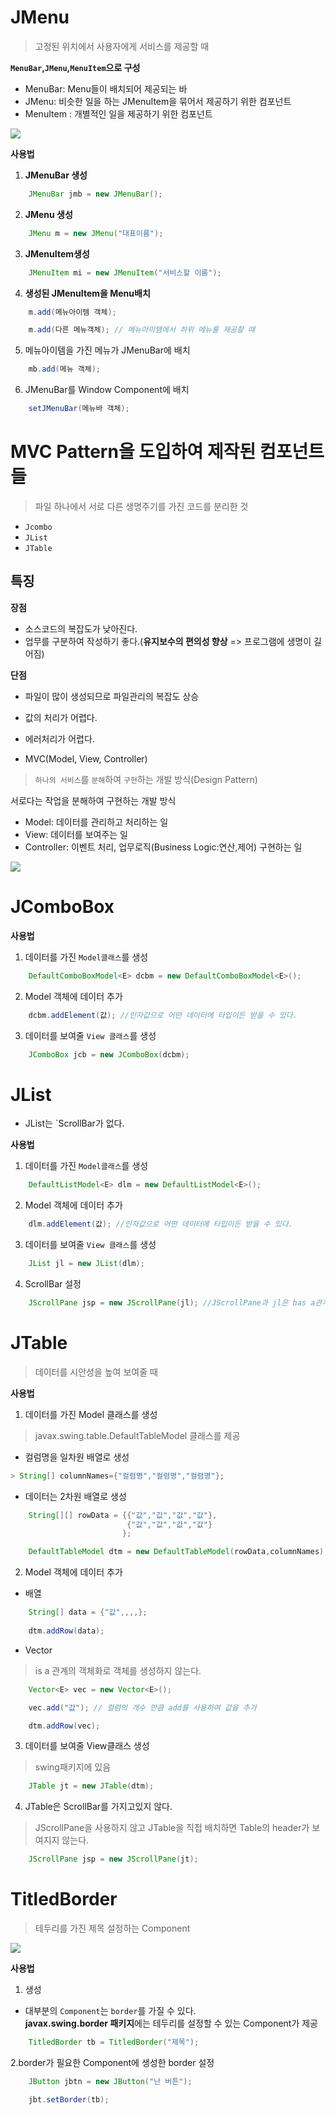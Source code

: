 # JMenu
> 고정된 위치에서 사용자에게 서비스를 제공할 때

**`MenuBar`,`JMenu`,`MenuItem`으로 구성**

- MenuBar: Menu들이 배치되어 제공되는 바
- JMenu: 비슷한 일을 하는 JMenuItem을 묶어서 제공하기 위한 컴포넌트 
- MenuItem : 개별적인 일을 제공하기 위한 컴포넌트


<img src="https://user-images.githubusercontent.com/69107255/99808538-5cf26900-2b84-11eb-9e55-e8cc1717213d.png">

**사용법**
1. **JMenuBar 생성**
```java
    JMenuBar jmb = new JMenuBar();
```

2. **JMenu 생성**
```java
    JMenu m = new JMenu("대표이름");
```

3. **JMenuItem생성**
```java
    JMenuItem mi = new JMenuItem("서비스할 이름");
```

4. **생성된 JMenuItem을 Menu배치**
```java
    m.add(메뉴아이템 객체);

    m.add(다른 메뉴객체); // 메뉴아이템에서 하위 메뉴를 제공할 때
```

5. 메뉴아이템을 가진 메뉴가 JMenuBar에 배치
```java
    mb.add(메뉴 객체);
```

6. JMenuBar를 Window Component에 배치
```java
    setJMenuBar(메뉴바 객체);
```


# MVC Pattern을 도입하여 제작된 컴포넌트들
> 파일 하나에서 서로 다른 생명주기를 가진 코드를 분리한 것
- `Jcombo`
- `JList`
- `JTable`

## 특징

**장점**
- 소스코드의 복잡도가 낮아진다.
- 업무를 구분하여 작성하기 좋다.(**유지보수의 편의성 향상** => 프로그램에 생명이 길어짐)

**단점**
- 파일이 많이 생성되므로 파일관리의 복잡도 상승
- 값의 처리가 어렵다.
- 에러처리가 어렵다.

-  MVC(Model, View, Controller)
> `하나의 서비스`를 `분해`하여 `구현`하는 개발 방식(Design Pattern)

서로다는 작업을 분해하여 구현하는 개발 방식

- Model: 데이터를 관리하고 처리하는 일
- View: 데이터를 보여주는 일
- Controller: 이벤트 처리, 업무로직(Business Logic:연산,제어) 구현하는 일

<img src="https://user-images.githubusercontent.com/69107255/99808796-beb2d300-2b84-11eb-8a16-29b3cd19f9a8.png">

# JComboBox

**사용법**
1. 데이터를 가진 `Model클래스`를 생성
```java
    DefaultComboBoxModel<E> dcbm = new DefaultComboBoxModel<E>(); 
```

2.  Model 객체에 데이터 추가
```java
    dcbm.addElement(값); //인자값으로 어떤 데이터에 타입이든 받을 수 있다.
```

3. 데이터를 보여줄 `View 클래스`를 생성
```java
    JComboBox jcb = new JComboBox(dcbm);
```


# JList
- JList는 `ScrollBar가 없다.

**사용법**
1. 데이터를 가진 `Model클래스`를 생성
```java
    DefaultListModel<E> dlm = new DefaultListModel<E>(); 
```

2.  Model 객체에 데이터 추가
```java
    dlm.addElement(값); //인자값으로 어떤 데이터에 타입이든 받을 수 있다.
```

3. 데이터를 보여줄 `View 클래스`를 생성
```java
    JList jl = new JList(dlm);
```

4. ScrollBar 설정
```java
    JScrollPane jsp = new JScrollPane(jl); //JScrollPane과 jl은 has a관계
```

# JTable
> 데이터를 시안성을 높여 보여줄 때

**사용법**
1. 데이터를 가진 Model 클래스를 생성
> javax.swing.table.DefaultTableModel 클래스를 제공
- 컬럼명을 일차원 배열로 생성
```java
> String[] columnNames={"컬렴명","컬렴명","컬렴명"};
```
- 데이터는 2차원 배열로 생성
```java
    String[][] rowData = {{"값","값","값","값"},
                          {"값","값","값","값"}
                         };
```

```java
    DefaultTableModel dtm = new DefaultTableModel(rowData,columnNames);
```

2. Model 객체에 데이터 추가

- 배열
```java
    String[] data = {"값",,,,};
    
    dtm.addRow(data);
```
- Vector
> is a 관계의 객체화로 객체를 생성하지 않는다.
```java
    Vector<E> vec = new Vector<E>();

    vec.add("값"); // 컬럼의 개수 만큼 add를 사용하여 값을 추가

    dtm.addRow(vec);

```

3. 데이터를 보여줄 View클래스 생성
> swing패키지에 있음
```java
    JTable jt = new JTable(dtm);
```
4. JTable은 ScrollBar를 가지고있지 않다.
> JScrollPane을 사용하지 않고 JTable을 직접 배치하면 Table의 header가 보여지지 않는다.
```java
    JScrollPane jsp = new JScrollPane(jt);
```

# TitledBorder
> 테두리를 가진 제목 설정하는 Component
<img src ="https://user-images.githubusercontent.com/69107255/99808924-eefa7180-2b84-11eb-9852-34ef35349c4c.png">

**사용법**

1. 생성
- 대부분의 `Component`는 `border`를 가질 수 있다.<br>
**javax.swing.border 패키지**에는 테두리를 설정할 수 있는 Component가 제공
```java
    TitledBorder tb = TitledBorder("제목"); 
```

2.border가 필요한 Component에 생성한 border 설정
```java
    JButton jbtn = new JButton("난 버튼");

    jbt.setBorder(tb);
```